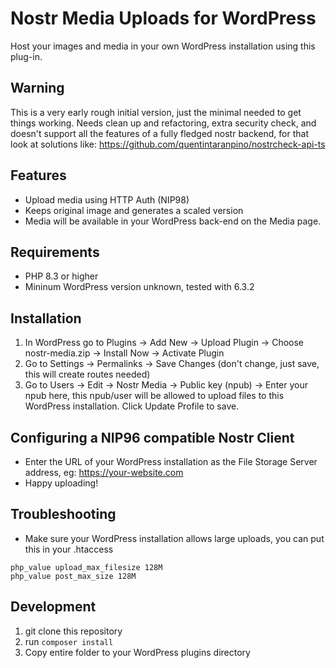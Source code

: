 # Nostr Media Uploads for WordPress

Host your images and media in your own WordPress installation using this plug-in.

## Warning
This is a very early rough initial version, just the minimal needed to get things working. Needs clean up and refactoring, extra security check, and doesn't support all the features of a fully fledged nostr backend, for that look at solutions like: https://github.com/quentintaranpino/nostrcheck-api-ts 

## Features
- Upload media using HTTP Auth (NIP98)
- Keeps original image and generates a scaled version
- Media will be available in your WordPress back-end on the Media page.

## Requirements
- PHP 8.3 or higher
- Mininum WordPress version unknown, tested with 6.3.2

## Installation
1) In WordPress go to Plugins -> Add New -> Upload Plugin -> Choose nostr-media.zip -> Install Now -> Activate Plugin
2) Go to Settings -> Permalinks -> Save Changes (don't change, just save, this will create routes needed)
3) Go to Users -> Edit -> Nostr Media -> Public key (npub) -> Enter your npub here, this npub/user will be allowed to upload files to this WordPress installation. Click Update Profile to save.

## Configuring a NIP96 compatible Nostr Client
- Enter the URL of your WordPress installation as the File Storage Server address, eg: https://your-website.com
- Happy uploading!


## Troubleshooting
- Make sure your WordPress installation allows large uploads, you can put this in your .htaccess
```
php_value upload_max_filesize 128M
php_value post_max_size 128M
```


## Development
1) git clone this repository
2) run ```composer install```
3) Copy entire folder to your WordPress plugins directory